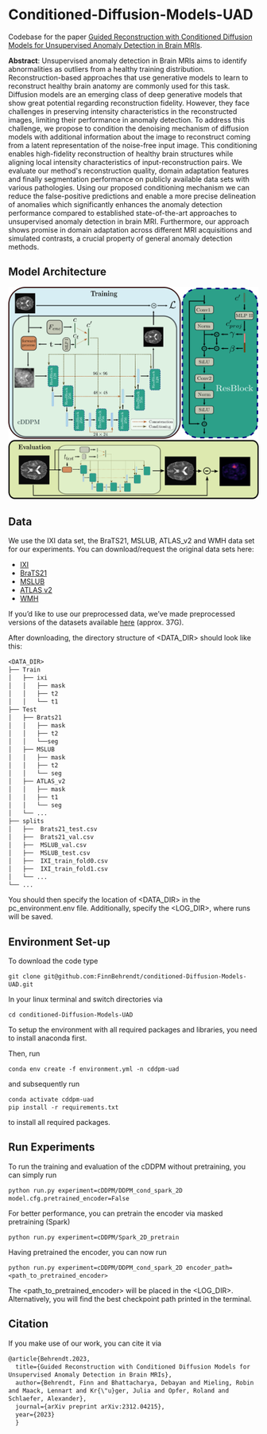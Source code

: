 # Conditioned-Diffusion-Models-UAD
Codebase for the paper [Guided Reconstruction with Conditioned Diffusion Models for Unsupervised Anomaly Detection in Brain MRIs](https://arxiv.org/abs/2312.04215).

**Abstract**: 
Unsupervised anomaly detection in Brain MRIs aims to identify abnormalities as outliers from a healthy training distribution. Reconstruction-based approaches that use generative models to learn to reconstruct healthy brain anatomy are commonly used for this task. Diffusion models are an emerging class of deep generative models that show great potential regarding reconstruction fidelity. However, they face challenges in preserving intensity characteristics in the reconstructed images, limiting their performance in anomaly detection. To address this challenge, we propose to condition the denoising mechanism of diffusion models with additional information about the image to reconstruct coming from a latent representation of the noise-free input image. This conditioning enables high-fidelity reconstruction of healthy brain structures while aligning local intensity characteristics of input-reconstruction pairs. We evaluate our method's reconstruction quality, domain adaptation features and finally segmentation performance on publicly available data sets with various pathologies. Using our proposed conditioning mechanism we can reduce the false-positive predictions and enable a more precise delineation of anomalies which significantly enhances the anomaly detection performance compared to established state-of-the-art approaches to unsupervised anomaly detection in brain MRI. Furthermore, our approach shows promise in domain adaptation across different MRI acquisitions and simulated contrasts, a crucial property of general anomaly detection methods.
## Model Architecture

![Model Architecture](cDDPM_Model.png)


## Data
We use the IXI data set, the BraTS21, MSLUB, ATLAS_v2 and WMH data set for our experiments. 
You can download/request the original data sets here:

* [IXI](https://brain-development.org/ixi-dataset/)
* [BraTS21](http://braintumorsegmentation.org/)
* [MSLUB](https://lit.fe.uni-lj.si/en/research/resources/3D-MR-MS/)
* [ATLAS v2](https://fcon_1000.projects.nitrc.org/indi/retro/atlas.html)
* [WMH](https://dataverse.nl/dataset.xhtml?persistentId=doi:10.34894/AECRSD )

If you’d like to use our preprocessed data, we’ve made preprocessed versions of the datasets available [here](https://1drv.ms/u/c/66229029a9e95461/EVb21X1kmXxCh_xfqMNmzH8B1Rqe_wWDHYzoQuiGj94k3Q?e=wjFP6h) (approx. 37G). 

After downloading, the directory structure of <DATA_DIR> should look like this: 

    <DATA_DIR>
    ├── Train
    │   ├── ixi
    │   │   ├── mask
    │   │   ├── t2
    │   │   └── t1
    ├── Test
    │   ├── Brats21
    │   │   ├── mask
    │   │   ├── t2
    │   │   └──seg
    │   ├── MSLUB
    │   │   ├── mask
    │   │   ├── t2
    │   │   └── seg
    │   ├── ATLAS_v2
    │   │   ├── mask
    │   │   ├── t1
    │   │   └── seg
    │   └── ...
    ├── splits
    │   ├──  Brats21_test.csv        
    │   ├──  Brats21_val.csv   
    │   ├──  MSLUB_val.csv 
    │   ├──  MSLUB_test.csv
    │   ├──  IXI_train_fold0.csv
    │   ├──  IXI_train_fold1.csv 
    │   └── ...                
    └── ...

You should then specify the location of <DATA_DIR> in the pc_environment.env file. Additionally, specify the <LOG_DIR>, where runs will be saved. 

## Environment Set-up
To download the code type 

    git clone git@github.com:FinnBehrendt/conditioned-Diffusion-Models-UAD.git

In your linux terminal and switch directories via

    cd conditioned-Diffusion-Models-UAD

To setup the environment with all required packages and libraries, you need to install anaconda first. 

Then, run 

    conda env create -f environment.yml -n cddpm-uad

and subsequently run 

    conda activate cddpm-uad
    pip install -r requirements.txt

to install all required packages.

## Run Experiments

To run the training and evaluation of the cDDPM without pretraining, you can simply run 

    python run.py experiment=cDDPM/DDPM_cond_spark_2D model.cfg.pretrained_encoder=False

For better performance, you can pretrain the encoder via masked pretraining (Spark) 

    python run.py experiment=cDDPM/Spark_2D_pretrain

Having pretrained the encoder, you can now run 

    python run.py experiment=cDDPM/DDPM_cond_spark_2D encoder_path=<path_to_pretrained_encoder>

The <path_to_pretrained_encoder> will be placed in the <LOG_DIR>. Alternatively, you will find the best checkpoint path printed in the terminal. 

## Citation
If you make use of our work, you can cite it via

    @article{Behrendt.2023,
      title={Guided Reconstruction with Conditioned Diffusion Models for Unsupervised Anomaly Detection in Brain MRIs},
      author={Behrendt, Finn and Bhattacharya, Debayan and Mieling, Robin and Maack, Lennart and Kr{\"u}ger, Julia and Opfer, Roland and Schlaefer, Alexander},
      journal={arXiv preprint arXiv:2312.04215},
      year={2023}
      }

  





